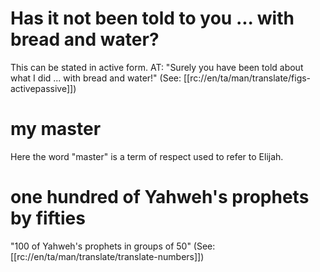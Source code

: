 # Has it not been told to you ... with bread and water?

This can be stated in active form. AT: "Surely you have been told about what I did ... with bread and water!" (See: [[rc://en/ta/man/translate/figs-activepassive]])

# my master

Here the word "master" is a term of respect used to refer to Elijah.

# one hundred of Yahweh's prophets by fifties

"100 of Yahweh's prophets in groups of 50" (See: [[rc://en/ta/man/translate/translate-numbers]])